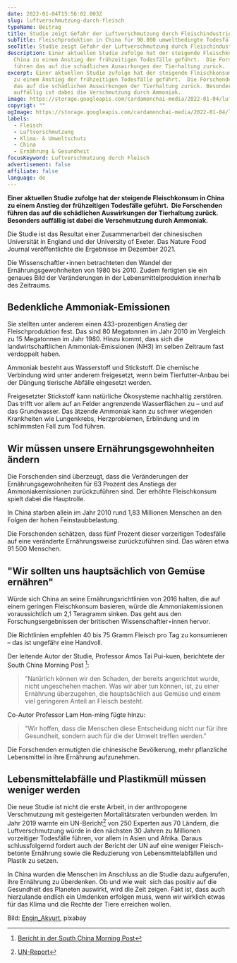 ```yaml
---
date: 2022-01-04T15:56:02.003Z
slug: luftverschmutzung-durch-fleisch
typeName: Beitrag
title: Studie zeigt Gefahr der Luftverschmutzung durch Fleischindustrie
subTitle: Fleischproduktion in China für 90.000 umweltbedingte Todesfälle verantwortlich
seoTitle: Studie zeigt Gefahr der Luftverschmutzung durch Fleischindustrie
description: Einer aktuellen Studie zufolge hat der steigende Fleischkonsum in
  China zu einem Anstieg der frühzeitigen Todesfälle geführt.  Die Forschenden
  führen das auf die schädlichen Auswirkungen der Tierhaltung zurück.
excerpt: Einer aktuellen Studie zufolge hat der steigende Fleischkonsum in China
  zu einem Anstieg der frühzeitigen Todesfälle geführt.  Die Forschenden führen
  das auf die schädlichen Auswirkungen der Tierhaltung zurück. Besonders
  auffällig ist dabei die Verschmutzung durch Ammoniak.
image: https://storage.googleapis.com/cardamonchai-media/2022-01-04/luftverschmutzung-jpg-imagine-181818_2c2a29_1024_768/640.webp
copyrigt: ""
ogImage: https://storage.googleapis.com/cardamonchai-media/2022-01-04/luftverschmutzung-fb-png-imagine-181818_282726_1200_628/640.webp
labels:
  - Fleisch
  - Luftverschmutzung
  - Klima- & Umweltschutz
  - China
  - Ernährung & Gesundheit
focusKeyword: Luftverschmutzung durch Fleisch
advertisement: false
affiliate: false
language: de
---
```

**Einer aktuellen Studie zufolge hat der steigende Fleischkonsum in China zu einem Anstieg der frühzeitigen Todesfälle geführt.  Die Forschenden führen das auf die schädlichen Auswirkungen der Tierhaltung zurück. Besonders auffällig ist dabei die Verschmutzung durch Ammoniak.**

Die Studie ist das Resultat einer Zusammenarbeit der chinesischen Universität in England und der University of Exeter. Das Nature Food Journal veröffentlichte die Ergebnisse im Dezember 2021.

Die Wissenschaftler⋆innen betrachteten den Wandel der Ernährungsgewohnheiten von 1980 bis 2010. Zudem fertigten sie ein genaues Bild der Veränderungen in der Lebensmittelproduktion innerhalb des Zeitraums.

## Bedenkliche Ammoniak-Emissionen

Sie stellten unter anderem einen 433-prozentigen Anstieg der Fleischproduktion fest. Das sind 80 Megatonnen im Jahr 2010 im Vergleich zu 15 Megatonnen im Jahr 1980. Hinzu kommt, dass sich die landwirtschaftlichen Ammoniak-Emissionen (NH3) im selben Zeitraum fast verdoppelt haben.

Ammoniak besteht aus Wasserstoff und Stickstoff. Die chemische Verbindung wird unter anderem freigesetzt, wenn beim Tierfutter-Anbau bei der Düngung tierische Abfälle eingesetzt werden.

Freigesetzter Stickstoff kann natürliche Ökosysteme nachhaltig zerstören. Das trifft vor allem auf an Felder angrenzende Wasserflächen zu – und auf das Grundwasser. Das ätzende Ammoniak kann zu schwer wiegenden Krankheiten wie Lungenkrebs, Herzproblemen, Erblindung und im schlimmsten Fall zum Tod führen.

## Wir müssen unsere Ernährungsgewohnheiten ändern

Die Forschenden sind überzeugt, dass die Veränderungen der Ernährungsgewohnheiten für 63 Prozent des Anstiegs der Ammoniakemissionen zurückzuführen sind. Der erhöhte Fleischkonsum spielt dabei die Hauptrolle.

In China starben allein im Jahr 2010 rund 1,83 Millionen Menschen an den Folgen der hohen Feinstaubbelastung.

Die Forschenden schätzen, dass fünf Prozent dieser vorzeitigen Todesfälle auf eine veränderte Ernährungsweise zurückzuführen sind. Das wären etwa 91 500 Menschen.

## "Wir sollten uns hauptsächlich von Gemüse ernähren"

Würde sich China an seine Ernährungsrichtlinien von 2016 halten, die auf einem geringen Fleischkonsum basieren, würde die Ammoniakemissionen voraussichtlich um 2,1 Teragramm sinken. Das geht aus den Forschungsergebnissen der britischen Wissenschaftler⋆innen hervor.

Die Richtlinien empfehlen 40 bis 75 Gramm Fleisch pro Tag zu konsumieren – das ist ungefähr eine Handvoll.

Der leitende Autor der Studie, Professor Amos Tai Pui-kuen, berichtete der South China Morning Post [^1]:

> "Natürlich können wir den Schaden, der bereits angerichtet wurde, nicht ungeschehen machen. Was wir aber tun können, ist, zu einer Ernährung überzugehen, die hauptsächlich aus Gemüse und einem viel geringeren Anteil an Fleisch besteht.

Co-Autor Professor Lam Hon-ming fügte hinzu:

> "Wir hoffen, dass die Menschen diese Entscheidung nicht nur für ihre Gesundheit, sondern auch für die der Umwelt treffen werden."

Die Forschenden ermutigten die chinesische Bevölkerung, mehr pflanzliche Lebensmittel in ihre Ernährung aufzunehmen.

## Lebensmittelabfälle und Plastikmüll müssen weniger werden

Die neue Studie ist nicht die erste Arbeit, in der anthropogene Verschmutzung mit gesteigerten Mortalitätsraten verbunden werden. Im Jahr 2019 warnte ein UN-Bericht[^2] von 250 Experten aus 70 Ländern, die Luftverschmutzung würde in den nächsten 30 Jahren zu Millionen vorzeitiger Todesfälle führen, vor allem in Asien und Afrika. Daraus schlussfolgernd fordert auch der Bericht der UN auf eine weniger Fleisch-betonte Ernährung sowie die Reduzierung von Lebensmittelabfällen und Plastik zu setzen.

In China wurden die Menschen im Anschluss an die Studie dazu aufgerufen, ihre Ernährung zu überdenken. Ob und wie weit  sich das positiv auf die Gesundheit des Planeten auswirkt, wird die Zeit zeigen. Fakt ist, dass auch hierzulande endlich ein Umdenken erfolgen muss, wenn wir wirklich etwas für das Klima und die Rechte der Tiere erreichen wollen.

[^1]: [Bericht in der South China Morning Post](https://www.scmp.com/news/hong-kong/health-environment/article/3161318/eating-less-meat-can-help-reduce-75000-premature)

[^2]: [UN-Report](https://www.unep.org/resources/global-environment-outlook-6?_ga=2.134536561.1634057371.1641228843-1321796382.1641228843)

Bild: [Engin_Akyurt](https://pixabay.com/photos/coronavirus-mask-virus-quarantine-4994026/), pixabay